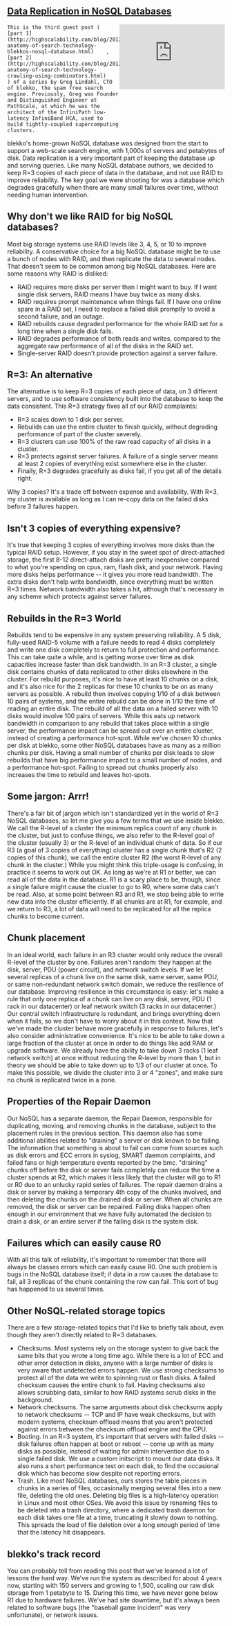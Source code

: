 ## [Data Replication in NoSQL Databases](/blog/2012/7/9/data-replication-in-nosql-databases.html)

    

    

<iframe width="244" height="150" src="http://www.youtube.com/embed/yjspIn_Mta8?rel=0" frameborder="0" align="RIGHT"></iframe>

    This is the third guest post (    [part 1](http://highscalability.com/blog/2012/4/25/the-anatomy-of-search-technology-blekkos-nosql-database.html)    ,     [part 2](http://highscalability.com/blog/2012/5/28/the-anatomy-of-search-technology-crawling-using-combinators.html)    ) of a series by Greg Lindahl, CTO of blekko, the spam free search engine. Previously, Greg was Founder and Distinguished Engineer at PathScale, at which he was the architect of the InfiniPath low-latency InfiniBand HCA, used to build tightly-coupled supercomputing clusters.    

blekko's home-grown NoSQL database was designed from the start to support a web-scale search engine, with 1,000s of servers and petabytes of disk. Data replication is a very important part of keeping the database up and serving queries. Like many NoSQL database authors, we decided to keep R=3 copies of each piece of data in the database, and not use RAID to improve reliability. The key goal we were shooting for was a database which degrades gracefully when there are many small failures over time, without needing human intervention.

## Why don't we like RAID for big NoSQL databases?

Most big storage systems use RAID levels like 3, 4, 5, or 10 to improve reliability. A conservative choice for a big NoSQL database might be to use a bunch of nodes with RAID, and then replicate the data to several nodes. That doesn't seem to be common among big NoSQL databases. Here are some reasons why RAID is disliked:

*   RAID requires more disks per server than I might want to buy. If I want single disk servers, RAID means I have buy twice as many disks.
*   RAID requires prompt maintenance when things fail. If I have one online spare in a RAID set, I need to replace a failed disk promptly to avoid a second failure, and an outage.
*   RAID rebuilds cause degraded performance for the whole RAID set for a long time when a single disk fails.
*   RAID degrades performance of both reads and writes, compared to the aggregate raw performance of all of the disks in the RAID set.
*   Single-server RAID doesn't provide protection against a server failure.

## R=3: An alternative

The alternative is to keep R=3 copies of each piece of data, on 3 different servers, and to use software consistency built into the database to keep the data consistent. This R=3 strategy fixes all of our RAID complaints:

*   R=3 scales down to 1 disk per server.
*   Rebuilds can use the entire cluster to finish quickly, without degrading performance of part of the cluster severely.
*   R=3 clusters can use 100% of the raw read capacity of all disks in a cluster.
*   R=3 protects against server failures. A failure of a single server means at least 2 copies of everything exist somewhere else in the cluster.
*   Finally, R=3 degrades gracefully as disks fail, if you get all of the details right.

Why 3 copies? It's a trade off between expense and availability. With R=3, my cluster is available as long as I can re-copy data on the failed disks before 3 failures happen.

## Isn't 3 copies of everything expensive?

It's true that keeping 3 copies of everything involves more disks than the typical RAID setup. However, if you stay in the sweet spot of direct-attached storage, the first 8-12 direct-attach disks are pretty inexpensive compared to what you're spending on cpus, ram, flash disk, and your network. Having more disks helps performance -- it gives you more read bandwidth. The extra disks don't help write bandwidth, since everything must be written R=3 times. Network bandwidth also takes a hit, although that's necessary in any scheme which protects against server failures.

## Rebuilds in the R=3 World

Rebuilds tend to be expensive in any system preserving reliability. A 5 disk, fully-used RAID-5 volume with a failure needs to read 4 disks completely and write one disk completely to return to full protection and performance. This can take quite a while, and is getting worse over time as disk capacities increase faster than disk bandwidth. In an R=3 cluster, a single disk contains chunks of data replicated to other disks elsewhere in the cluster. For rebuild purposes, it's nice to have at least 10 chunks on a disk, and it's also nice for the 2 replicas for these 10 chunks to be on as many servers as possible. A rebuild then involves copying 1/10 of a disk between 10 pairs of systems, and the entire rebuild can be done in 1/10 the time of reading an entire disk. The rebuild of all the data on a failed server with 10 disks would involve 100 pairs of servers. While this eats up network bandwidth in comparison to any rebuild that takes place within a single server, the performance impact can be spread out over an entire cluster, instead of creating a performance hot-spot. While we've chosen 10 chunks per disk at blekko, some other NoSQL databases have as many as a million chunks per disk. Having a small number of chunks per disk leads to slow rebuilds that have big performance impact to a small number of nodes, and a performance hot-spot. Failing to spread out chunks properly also increases the time to rebuild and leaves hot-spots.

## Some jargon: Arrr!

There's a fair bit of jargon which isn't standardized yet in the world of R=3 NoSQL databases, so let me give you a few terms that we use inside blekko. We call the R-level of a cluster the minimum replica count of any chunk in the cluster, but just to confuse things, we also refer to the R-level goal of the cluster (usually 3) or the R-level of an individual chunk of data. So if our R3 (a goal of 3 copies of everything) cluster has a single chunk that's R2 (2 copies of this chunk), we call the entire cluster R2 (the worst R-level of any chunk in the cluster.) While you might think this triple-usage is confusing, in practice it seems to work out OK. As long as we're at R1 or better, we can read all of the data in the database. R1 is a scary place to be, though, since a single failure might cause the cluster to go to R0, where some data can't be read. Also, at some point between R3 and R1, we stop being able to write new data into the cluster efficiently. If all chunks are at R1, for example, and we return to R3, a lot of data will need to be replicated for all the replica chunks to become current.

## Chunk placement

In an ideal world, each failure in an R3 cluster would only reduce the overall R-level of the cluster by one. Failures aren't random: they happen at the disk, server, PDU (power circuit), and network switch levels. If we let several replicas of a chunk live on the same disk, same server, same PDU, or same non-redundant network switch domain, we reduce the resilience of our database. Improving resilience in this circumstance is easy: let's make a rule that only one replica of a chunk can live on any disk, server, PDU (1 rack in our datacenter) or leaf network switch (3 racks in our datacenter.) Our central switch infrastructure is redundant, and brings everything down when it fails, so we don't have to worry about it in this context. Now that we've made the cluster behave more gracefully in response to failures, let's also consider administrative convenience. It's nice to be able to take down a large fraction of the cluster at once in order to do things like add RAM or upgrade software. We already have the ability to take down 3 racks (1 leaf network switch) at once without reducing the R-level by more than 1, but in theory we should be able to take down up to 1/3 of our cluster at once. To make this possible, we divide the cluster into 3 or 4 "zones", and make sure no chunk is replicated twice in a zone.

## Properties of the Repair Daemon

Our NoSQL has a separate daemon, the Repair Daemon, responsible for duplicating, moving, and removing chunks in the database, subject to the placement rules in the previous section. This daemon also has some additional abilities related to "draining" a server or disk known to be failing. The information that something is about to fail can come from sources such as disk errors and ECC errors in syslog, SMART daemon complaints, and failed fans or high temperature events reported by the bmc. "draining" chunks off before the disk or server fails completely can reduce the time a cluster spends at R2, which makes it less likely that the cluster will go to R1 or R0 due to an unlucky rapid series of failures. The repair daemon drains a disk or server by making a temporary 4th copy of the chunks involved, and then deleting the chunks on the drained disk or server. When all chunks are removed, the disk or server can be repaired. Failing disks happen often enough in our environment that we have fully automated the decision to drain a disk, or an entire server if the failing disk is the system disk.

## Failures which can easily cause R0

With all this talk of reliability, it's important to remember that there will always be classes errors which can easily cause R0\. One such problem is bugs in the NoSQL database itself; if data in a row causes the database to fail, all 3 replicas of the chunk containing the row can fail. This sort of bug has happened to us several times.

## Other NoSQL-related storage topics

There are a few storage-related topics that I'd like to briefly talk about, even though they aren't directly related to R=3 databases.

*   Checksums. Most systems rely on the storage system to give back the same bits that you wrote a long time ago. While there is a lot of ECC and other error detection in disks, anyone with a large number of disks is very aware that undetected errors happen. We use strong checksums to protect all of the data we write to spinning rust or flash disks. A failed checksum causes the entire chunk to fail. Having checksums also allows scrubbing data, similar to how RAID systems scrub disks in the background.
*   Network checksums. The same arguments about disk checksums apply to network checksums -- TCP and IP have weak checksums, but with modern systems, checksum offload means that you aren't protected against errors between the checksum offload engine and the CPU.
*   Booting. In an R=3 system, it's important that servers with failed disks -- disk failures often happen at boot or reboot -- come up with as many disks as possible, instead of waiting for admin intervention due to a single failed disk. We use a custom initscript to mount our data disks. It also runs a short performance test on each disk, to find the occasional disk which has become slow despite not reporting errors.
*   Trash. Like most NoSQL databases, ours stores the table pieces in chunks in a series of files, occasionally merging several files into a new file, deleting the old ones. Deleting big files is a high-latency operation in Linux and most other OSes. We avoid this issue by renaming files to be deleted into a trash directory, where a dedicated trash daemon for each disk takes one file at a time, truncating it slowly down to nothing. This spreads the load of file deletion over a long enough period of time that the latency hit disappears.

## blekko's track record

You can probably tell from reading this post that we've learned a lot of lessons the hard way. We've run the system as described for about 4 years now, starting with 150 servers and growing to 1,500, scaling our raw disk storage from 1 petabyte to 15\. During this time, we have never gone below R1 due to hardware failures. We've had site downtime, but it's always been related to software bugs (the "baseball game incident" was very unfortunate), or network issues.

    